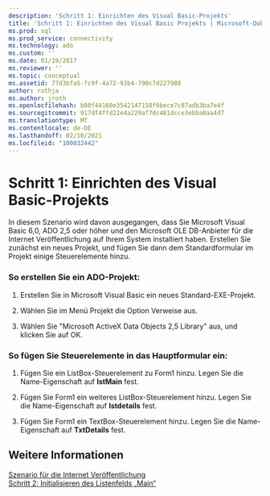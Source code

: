 ```yaml
---
description: 'Schritt 1: Einrichten des Visual Basic-Projekts'
title: 'Schritt 1: Einrichten des Visual Basic Projekts | Microsoft-Dokumentation'
ms.prod: sql
ms.prod_service: connectivity
ms.technology: ado
ms.custom: ''
ms.date: 01/19/2017
ms.reviewer: ''
ms.topic: conceptual
ms.assetid: 77d3bfa5-fc9f-4a72-93b4-790c7d227988
author: rothja
ms.author: jroth
ms.openlocfilehash: b80f44160e3542147158f0bece7c87adb3ba7e4f
ms.sourcegitcommit: 917df4ffd22e4a229af7dc481dcce3ebba0aa4d7
ms.translationtype: MT
ms.contentlocale: de-DE
ms.lasthandoff: 02/10/2021
ms.locfileid: "100032442"
---
```

# <a name="step-1-set-up-the-visual-basic-project"></a>Schritt 1: Einrichten des Visual Basic-Projekts
In diesem Szenario wird davon ausgegangen, dass Sie Microsoft Visual Basic 6,0, ADO 2,5 oder höher und den Microsoft OLE DB-Anbieter für die Internet Veröffentlichung auf Ihrem System installiert haben. Erstellen Sie zunächst ein neues Projekt, und fügen Sie dann dem Standardformular im Projekt einige Steuerelemente hinzu.  
  
### <a name="to-create-an-ado-project"></a>So erstellen Sie ein ADO-Projekt:  
  
1.  Erstellen Sie in Microsoft Visual Basic ein neues Standard-EXE-Projekt.  
  
2.  Wählen Sie im Menü Projekt die Option Verweise aus.  
  
3.  Wählen Sie "Microsoft ActiveX Data Objects 2,5 Library" aus, und klicken Sie auf OK.  
  
### <a name="to-insert-controls-on-the-main-form"></a>So fügen Sie Steuerelemente in das Hauptformular ein:  
  
1.  Fügen Sie ein ListBox-Steuerelement zu Form1 hinzu. Legen Sie die Name-Eigenschaft auf **lstMain** fest.  
  
2.  Fügen Sie Form1 ein weiteres ListBox-Steuerelement hinzu. Legen Sie die Name-Eigenschaft auf **lstdetails** fest.  
  
3.  Fügen Sie Form1 ein TextBox-Steuerelement hinzu. Legen Sie die Name-Eigenschaft auf **TxtDetails** fest.  
  
## <a name="see-also"></a>Weitere Informationen  
 [Szenario für die Internet Veröffentlichung](../../../ado/guide/data/internet-publishing-scenario.md)   
 [Schritt 2: Initialisieren des Listenfelds „Main“](../../../ado/guide/data/step-2-initialize-the-main-list-box.md)
